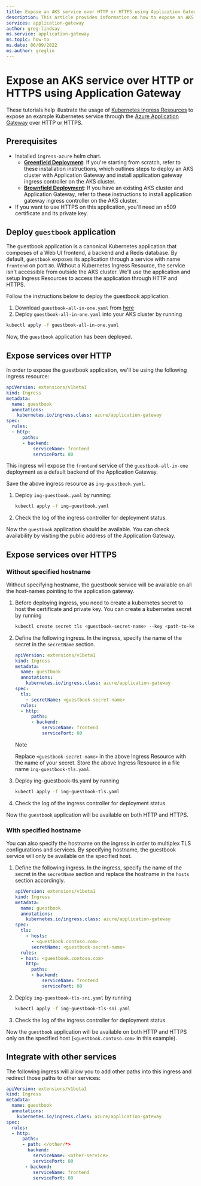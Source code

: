 ```yaml
---
title: Expose an AKS service over HTTP or HTTPS using Application Gateway
description: This article provides information on how to expose an AKS service over HTTP or HTTPS using Application Gateway. 
services: application-gateway
author: greg-lindsay
ms.service: application-gateway
ms.topic: how-to
ms.date: 06/09/2022
ms.author: greglin
---
```


# Expose an AKS service over HTTP or HTTPS using Application Gateway 

These tutorials help illustrate the usage of [Kubernetes Ingress Resources](https://kubernetes.io/docs/concepts/services-networking/ingress/) to expose an example Kubernetes service through the [Azure Application Gateway](https://azure.microsoft.com/services/application-gateway/) over HTTP or HTTPS.

## Prerequisites

- Installed `ingress-azure` helm chart.
  - [**Greenfield Deployment**](ingress-controller-install-new.md): If you're starting from scratch, refer to these installation instructions, which outlines steps to deploy an AKS cluster with Application Gateway and install application gateway ingress controller on the AKS cluster.
  - [**Brownfield Deployment**](ingress-controller-install-existing.md): If you have an existing AKS cluster and Application Gateway, refer to these instructions to install application gateway ingress controller on the AKS cluster.
- If you want to use HTTPS on this application, you'll need an x509 certificate and its private key.

## Deploy `guestbook` application

The guestbook application is a canonical Kubernetes application that composes of a Web UI frontend, a backend and a Redis database. By default, `guestbook` exposes its application through a service with name `frontend` on port `80`. Without a Kubernetes Ingress Resource, the service isn't accessible from outside the AKS cluster. We'll use the application and setup Ingress Resources to access the application through HTTP and HTTPS.

Follow the instructions below to deploy the guestbook application.

1. Download `guestbook-all-in-one.yaml` from [here](https://raw.githubusercontent.com/kubernetes/examples/master/guestbook/all-in-one/guestbook-all-in-one.yaml)
1. Deploy `guestbook-all-in-one.yaml` into your AKS cluster by running

  ```bash
  kubectl apply -f guestbook-all-in-one.yaml
  ```

Now, the `guestbook` application has been deployed.

## Expose services over HTTP

In order to expose the guestbook application, we'll be using the following ingress resource:

```yaml
apiVersion: extensions/v1beta1
kind: Ingress
metadata:
  name: guestbook
  annotations:
    kubernetes.io/ingress.class: azure/application-gateway
spec:
  rules:
  - http:
      paths:
      - backend:
          serviceName: frontend
          servicePort: 80
```

This ingress will expose the `frontend` service of the `guestbook-all-in-one` deployment
as a default backend of the Application Gateway.

Save the above ingress resource as `ing-guestbook.yaml`.

1. Deploy `ing-guestbook.yaml` by running:

    ```bash
    kubectl apply -f ing-guestbook.yaml
    ```

1. Check the log of the ingress controller for deployment status.

Now the `guestbook` application should be available. You can check availability by visiting the public address of the Application Gateway.

## Expose services over HTTPS

### Without specified hostname

Without specifying hostname, the guestbook service will be available on all the host-names pointing to the application gateway.

1. Before deploying ingress, you need to create a kubernetes secret to host the certificate and private key. You can create a kubernetes secret by running

    ```bash
    kubectl create secret tls <guestbook-secret-name> --key <path-to-key> --cert <path-to-cert>
    ```

1. Define the following ingress. In the ingress, specify the name of the secret in the `secretName` section.

    ```yaml
    apiVersion: extensions/v1beta1
    kind: Ingress
    metadata:
      name: guestbook
      annotations:
        kubernetes.io/ingress.class: azure/application-gateway
    spec:
      tls:
        - secretName: <guestbook-secret-name>
      rules:
      - http:
          paths:
          - backend:
              serviceName: frontend
              servicePort: 80
    ```

    > [!NOTE] 
    > Replace `<guestbook-secret-name>` in the above Ingress Resource with the name of your secret. Store the above Ingress Resource in a file name `ing-guestbook-tls.yaml`.

1. Deploy ing-guestbook-tls.yaml by running

    ```bash
    kubectl apply -f ing-guestbook-tls.yaml
    ```

1. Check the log of the ingress controller for deployment status.

Now the `guestbook` application will be available on both HTTP and HTTPS.

### With specified hostname

You can also specify the hostname on the ingress in order to multiplex TLS configurations and services.
By specifying hostname, the guestbook service will only be available on the specified host.

1. Define the following ingress.
    In the ingress, specify the name of the secret in the `secretName` section and replace the hostname in the `hosts` section accordingly.

    ```yaml
    apiVersion: extensions/v1beta1
    kind: Ingress
    metadata:
      name: guestbook
      annotations:
        kubernetes.io/ingress.class: azure/application-gateway
    spec:
      tls:
        - hosts:
          - <guestbook.contoso.com>
          secretName: <guestbook-secret-name>
      rules:
      - host: <guestbook.contoso.com>
        http:
          paths:
          - backend:
              serviceName: frontend
              servicePort: 80
    ```

1. Deploy `ing-guestbook-tls-sni.yaml` by running

    ```bash
    kubectl apply -f ing-guestbook-tls-sni.yaml
    ```

1. Check the log of the ingress controller for deployment status.

Now the `guestbook` application will be available on both HTTP and HTTPS only on the specified host (`<guestbook.contoso.com>` in this example).

## Integrate with other services

The following ingress will allow you to add other paths into this ingress and redirect those paths to other services:

```yaml
apiVersion: extensions/v1beta1
kind: Ingress
metadata:
  name: guestbook
  annotations:
    kubernetes.io/ingress.class: azure/application-gateway
spec:
  rules:
  - http:
      paths:
      - path: </other/*>
        backend:
          serviceName: <other-service>
          servicePort: 80
       - backend:
          serviceName: frontend
          servicePort: 80
```
